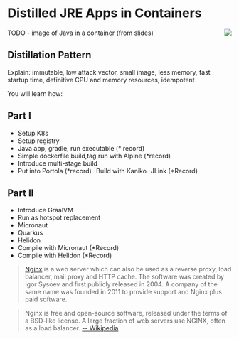 # Distilled JRE Apps in Containers #

TODO - image of Java in a container (from slides)
<img align="right" src="/javajon/courses/kubernetes-fundamentals/distillation/assets/java-in-container.png">

## Distillation Pattern ##

Explain: immutable, low attack vector, small image, less memory, fast startup time, definitive CPU and memory resources, idempotent


You will learn how:

## Part I ##
- Setup K8s
- Setup registry
- Java app, gradle, run executable (* record)
- Simple dockerfile build,tag,run with Alpine (*record)
- Introduce multi-stage build
- Put into Portola (*record)
-Build with Kaniko
-JLink (*Record)

## Part II ##
- Introduce GraalVM
- Run as hotspot replacement
- Micronaut
- Quarkus
- Helidon
- Compile with Micronaut (*Record)
- Compile with Helidon (*Record)


> [Nginx](https://www.nginx.com) is a web server which can also be used as a reverse proxy, load balancer, mail proxy and HTTP cache. The software was created by Igor Sysoev and first publicly released in 2004. A company of the same name was founded in 2011 to provide support and Nginx plus paid software.

> Nginx is free and open-source software, released under the terms of a BSD-like license. A large fraction of web servers use NGINX, often as a load balancer. [-- Wikipedia](https://en.wikipedia.org/wiki/Nginx)